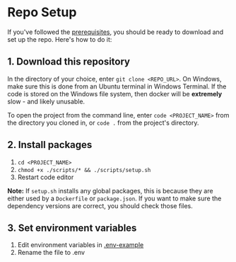 # Repo Setup
If you've followed the [prerequisites](TODO), you should be ready to download and set up the repo. Here's how to do it:

## 1. Download this repository
In the directory of your choice, enter `git clone <REPO_URL>`. On Windows, make sure this is done from an Ubuntu terminal in Windows Terminal. If the code is stored on the Windows file system, then docker will be **extremely** slow - and likely unusable.  

To open the project from the command line, enter `code <PROJECT_NAME>` from the directory you cloned in, or `code .` from the project's directory.

## 2. Install packages
1. `cd <PROJECT_NAME>`  
2. `chmod +x ./scripts/* && ./scripts/setup.sh`
4. Restart code editor  

**Note:** If `setup.sh` installs any global packages, this is because they are either used by a `Dockerfile` or `package.json`. If you want to make sure the dependency versions are correct, you should check those files.

## 3. Set environment variables  
1. Edit environment variables in [.env-example](https://github.com/Vrooli/Vrooli/blob/master/.env-example)
2. Rename the file to .env